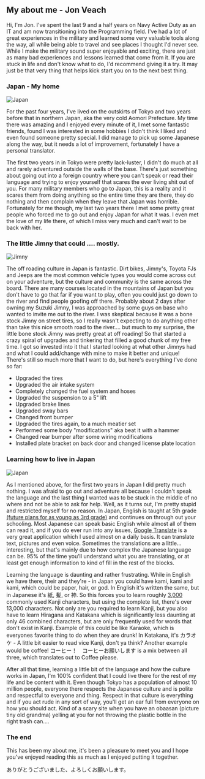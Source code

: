 ## My about me - Jon Veach

Hi, I'm Jon.  I've spent the last 9 and a half years on Navy Active Duty as an IT and am now transitioning into the Programming field.  I've had a lot of great experiences in the military and learned some very valuable tools along the way, all while being able to travel and see places I thought I'd never see.  While I make the military sound super enjoyable and exciting, there are just as many bad experiences and lessons learned that come from it.  If you are stuck in life and don't know what to do, I'd recommend giving it a try.  It may just be that very thing that helps kick start you on to the next best thing.



### Japan - My home
![Japan](https://i.imgur.com/nSQYhTR.jpg)

For the past four years, I've lived on the outskirts of Tokyo and two years before that in northern Japan, aka the very cold Aomori Prefecture.  My time there was amazing and I enjoyed every minute of it, I met some fantastic friends, found I was interested in some hobbies I didn't think I liked and even found someone pretty special.  I did manage to pick up some Japanese along the way, but it needs a lot of improvement, fortunately I have a personal translator.

The first two years in in Tokyo were pretty lack-luster, I didn't do much at all and rarely adventured outside the walls of the base.  There's just something about going out into a foreign country where you can't speak or read their language and trying to enjoy yourself that scares the ever living shit out of you.  For many military members who go to Japan, this is a reality and it scares them from doing anything so the entire time they are there, they do nothing and then complain when they leave that Japan was horrible.  Fortunately for me though, my last two years there I met some pretty great people who forced me to go out and enjoy Japan for what it was.  I even met the love of my life there, of which I miss very much and can't wait to be back with her.



### The little Jimny that could .... mostly.
![Jimny](https://i.imgur.com/rKDxC0V.jpg)

The off roading culture in Japan is fantastic.  Dirt bikes, Jimny's, Toyota FJs and Jeeps are the most common vehicle types you would come across out on your adventure, but the culture and community is the same across the board.  There are many courses located in the mountains of Japan but you don't have to go that far if you want to play, often you could just go down to the river and find people goofing off there.  Probably about 2 days after owning my Suzuki Jimny, I was approached by some guys on base who wanted to invite me out to the river.  I was skeptical because it was a bone stock Jimny on street tires, so I really wasn't expecting to do anything other than take this nice smooth road to the river.... but much to my surprise, the little bone stock Jimny was pretty great at off roading!  So that started a crazy spiral of upgrades and tinkering that filled a good chunk of my free time.  I got so invested into it that I started looking at what other Jimnys had and what I could add/change with mine to make it better and unique!  There's still so much more that I want to do, but here's everything I've done so far:  

- Upgraded the tires
- Upgraded the air intake system
- Completely changed the fuel system and hoses
- Upgraded the suspension to a 5" lift
- Upgraded brake lines
- Upgraded sway bars
- Changed front bumper
- Upgraded the tires again, to a much meatier set
- Performed some body "modifications" aka beat it with a hammer
- Changed rear bumper after some wiring modifications
- Installed plate bracket on back door and changed license plate location



### Learning how to live in Japan

![Japan](https://i.imgur.com/agSCi3z.jpg)

As I mentioned above, for the first two years in Japan I did pretty much nothing.  I was afraid to go out and adventure all because I couldn't speak the language and the last thing I wanted was to be stuck in the middle of no where and not be able to ask for help.  Well, as it turns out, I'm pretty stupid and restricted myself for no reason.  In Japan, English is taught at 5th grade [(future plans for as young as 3rd grade)](https://www.japantimes.co.jp/news/2016/09/05/reference/english-heads-elementary-school-2020-hurdles-abound/#.XRGEBo97lPZ) and continues on through out your schooling.  Most Japanese can speak basic English while almost all of them can read it, and if you do ever run into any issues, [Google Translate](https://translate.google.com/#view=home&op=translate&sl=en&tl=ja) is a very great application which I used almost on a daily basis.  It can translate text, pictures and even voice.  Sometimes the translations are a little... interesting, but that's mainly due to how complex the Japanese language can be.  95% of the time you'll understand what you are translating, or at least get enough information to kind of fill in the rest of the blocks.

Learning the language is daunting and rather frustrating.  While in English we have there, their and they're - in Japan you could have kami, kami and kami, which could be paper, hair, or god.  In English it's written the same, but in Japanese it's 紙, 髪, or 神.  So this forces you to learn roughly [3,000](https://en.wikipedia.org/wiki/Kanji) commonly used Kanji characters, but using the complete list, there's over 13,000 characters.  Not only are you required to learn Kanji, but you also have to learn Hiragana and Katakana which is significantly less daunting at only 46 combined characters, but are only frequently used for words that don't exist in Kanji.  Example of this could be like Karaoke, which is everyones favorite thing to do when they are drunk!  In Katakana, it's カラオケ - A little bit easier to read vice Kanji, don't ya think?  Another example would be coffee!  コーヒー！　コーヒーお願いします is a mix between all three, which translates out to Coffee please.

After all that time, learning a little bit of the language and how the culture works in Japan, I'm 100% confident that I could live there for the rest of my life and be content with it.  Even though Tokyo has a population of almost 10 million people, everyone there respects the Japanese culture and is polite and respectful to everyone and thing.  Respect in that culture is everything and if you act rude in any sort of way, you'll get an ear full from everyone on how you should act.  Kind of a scary site when you have an obaasan (picture tiny old grandma) yelling at you for not throwing the plastic bottle in the right trash can.... 



### The end

This has been my about me, it's been a pleasure to meet you and I hope you've enjoyed reading this as much as I enjoyed putting it together.  

ありがとうございました、よろしくお願いします。

